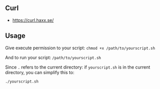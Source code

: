 ## Curl
* https://curl.haxx.se/

## Usage
Give execute permission to your script:
`chmod +x /path/to/yourscript.sh`

And to run your script:
`/path/to/yourscript.sh`

Since `.` refers to the current directory: if `yourscript.sh` is in the current directory, you can simplify this to:

`./yourscript.sh`